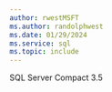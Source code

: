 ```yaml
---
author: rwestMSFT
ms.author: randolphwest
ms.date: 01/29/2024
ms.service: sql
ms.topic: include
---
```

 SQL Server Compact 3.5 
